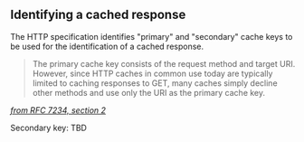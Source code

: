 ## Identifying a cached response

The HTTP specification identifies "primary" and "secondary" cache keys to be used for the identification of a cached response.

> The primary cache key consists of the request method and target URI. However, since HTTP caches in common use today are typically limited to caching responses to GET, many caches simply decline other methods and use only the URI as the primary cache key.

[_from RFC 7234, section 2_][7234.2]

Secondary key: TBD

[7234.2]: http://httpwg.org/specs/rfc7234.html#caching.overview

